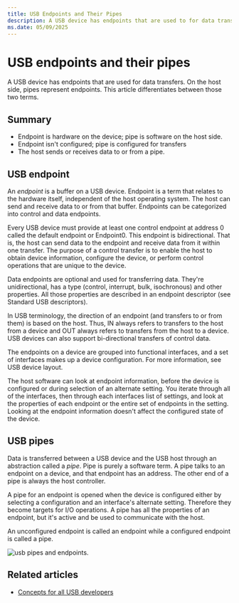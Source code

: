 ```yaml
---
title: USB Endpoints and Their Pipes
description: A USB device has endpoints that are used to for data transfers.
ms.date: 05/09/2025
---
```


# USB endpoints and their pipes

A USB device has endpoints that are used for data transfers. On the host side, pipes represent endpoints. This article differentiates between those two terms.

## Summary

- Endpoint is hardware on the device; pipe is software on the host side.
- Endpoint isn't configured; pipe is configured for transfers
- The host sends or receives data to or from a pipe.

## USB endpoint

An *endpoint* is a buffer on a USB device. Endpoint is a term that relates to the hardware itself, independent of the host operating system. The host can send and receive data to or from that buffer. Endpoints can be categorized into control and data endpoints.

Every USB device must provide at least one control endpoint at address 0 called the default endpoint or Endpoint0. This endpoint is bidirectional. That is, the host can send data to the endpoint and receive data from it within one transfer. The purpose of a control transfer is to enable the host to obtain device information, configure the device, or perform control operations that are unique to the device.

Data endpoints are optional and used for transferring data. They're unidirectional, has a type (control, interrupt, bulk, isochronous) and other properties. All those properties are described in an endpoint descriptor (see Standard USB descriptors).

In USB terminology, the direction of an endpoint (and transfers to or from them) is based on the host. Thus, IN always refers to transfers to the host from a device and OUT always refers to transfers from the host to a device. USB devices can also support bi-directional transfers of control data.

The endpoints on a device are grouped into functional interfaces, and a set of interfaces makes up a device configuration. For more information, see USB device layout.

The host software can look at endpoint information, before the device is configured or during selection of an alternate setting. You iterate through all of the interfaces, then through each interfaces list of settings, and look at the properties of each endpoint or the entire set of endpoints in the setting. Looking at the endpoint information doesn't affect the configured state of the device.

## USB pipes

Data is transferred between a USB device and the USB host through an abstraction called a *pipe*. Pipe is purely a software term. A pipe talks to an endpoint on a device, and that endpoint has an address. The other end of a pipe is always the host controller.

A pipe for an endpoint is opened when the device is configured either by selecting a configuration and an interface's alternate setting. Therefore they become targets for I/O operations. A pipe has all the properties of an endpoint, but it's active and be used to communicate with the host.

An unconfigured endpoint is called an endpoint while a configured endpoint is called a pipe.

![usb pipes and endpoints.](images/endpoints.png)

## Related articles

- [Concepts for all USB developers](usb-concepts-for-all-developers.md)  
